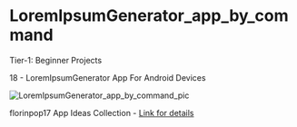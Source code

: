 # LoremIpsumGenerator_app_by_command

Tier-1: Beginner Projects

18 - LoremIpsumGenerator App For Android Devices

![LoremIpsumGenerator_app_by_command_pic](https://user-images.githubusercontent.com/50905347/129768062-2a661dbb-9cae-4d46-a00f-28bdcc13435f.jpg)

florinpop17 App Ideas Collection - [Link for details](https://github.com/florinpop17/app-ideas)
